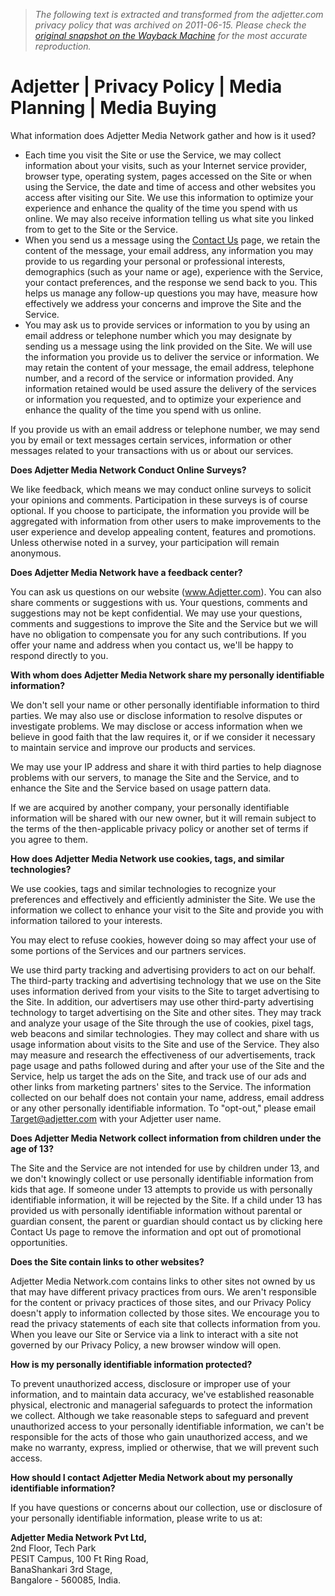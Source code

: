 > *The following text is extracted and transformed from the adjetter.com privacy policy that was archived on 2011-06-15. Please check the [original snapshot on the Wayback Machine](https://web.archive.org/web/20110615052149id_/http%3A//www.adjetter.com/home/privacy-policy.html) for the most accurate reproduction.*

# Adjetter | Privacy Policy | Media Planning | Media Buying

What information does Adjetter Media Network gather and how is it used? 

  * Each time you visit the Site or use the Service, we may collect information about your visits, such as your Internet service provider, browser type, operating system, pages accessed on the Site or when using the Service, the date and time of access and other websites you access after visiting our Site. We use this information to optimize your experience and enhance the quality of the time you spend with us online. We may also receive information telling us what site you linked from to get to the Site or the Service.
  * When you send us a message using the [Contact Us](https://web.archive.org/home/contact.html) page, we retain the content of the message, your email address, any information you may provide to us regarding your personal or professional interests, demographics (such as your name or age), experience with the Service, your contact preferences, and the response we send back to you. This helps us manage any follow-up questions you may have, measure how effectively we address your concerns and improve the Site and the Service. 
  * You may ask us to provide services or information to you by using an email address or telephone number which you may designate by sending us a message using the link provided on the Site. We will use the information you provide us to deliver the service or information. We may retain the content of your message, the email address, telephone number, and a record of the service or information provided. Any information retained would be used assure the delivery of the services or information you requested, and to optimize your experience and enhance the quality of the time you spend with us online.



If you provide us with an email address or telephone number, we may send you by email or text messages certain services, information or other messages related to your transactions with us or about our services. 

**Does Adjetter Media Network Conduct Online Surveys?**

We like feedback, which means we may conduct online surveys to solicit your opinions and comments. Participation in these surveys is of course optional. If you choose to participate, the information you provide will be aggregated with information from other users to make improvements to the user experience and develop appealing content, features and promotions. Unless otherwise noted in a survey, your participation will remain anonymous. 

**Does Adjetter Media Network have a feedback center?**

You can ask us questions on our website (www.Adjetter.com). You can also share comments or suggestions with us. Your questions, comments and suggestions may not be kept confidential. We may use your questions, comments and suggestions to improve the Site and the Service but we will have no obligation to compensate you for any such contributions. If you offer your name and address when you contact us, we'll be happy to respond directly to you.

**With whom does Adjetter Media Network share my personally identifiable information?**

We don't sell your name or other personally identifiable information to third parties. We may also use or disclose information to resolve disputes or investigate problems. We may disclose or access information when we believe in good faith that the law requires it, or if we consider it necessary to maintain service and improve our products and services.

We may use your IP address and share it with third parties to help diagnose problems with our servers, to manage the Site and the Service, and to enhance the Site and the Service based on usage pattern data.

If we are acquired by another company, your personally identifiable information will be shared with our new owner, but it will remain subject to the terms of the then-applicable privacy policy or another set of terms if you agree to them. 

**How does Adjetter Media Network use cookies, tags, and similar technologies?**

We use cookies, tags and similar technologies to recognize your preferences and effectively and efficiently administer the Site. We use the information we collect to enhance your visit to the Site and provide you with information tailored to your interests.

You may elect to refuse cookies, however doing so may affect your use of some portions of the Services and our partners services.

We use third party tracking and advertising providers to act on our behalf. The third-party tracking and advertising technology that we use on the Site uses information derived from your visits to the Site to target advertising to the Site. In addition, our advertisers may use other third-party advertising technology to target advertising on the Site and other sites. They may track and analyze your usage of the Site through the use of cookies, pixel tags, web beacons and similar technologies. They may collect and share with us usage information about visits to the Site and use of the Service. They also may measure and research the effectiveness of our advertisements, track page usage and paths followed during and after your use of the Site and the Service, help us target the ads on the Site, and track use of our ads and other links from marketing partners' sites to the Service. The information collected on our behalf does not contain your name, address, email address or any other personally identifiable information. To "opt-out," please email Target@adjetter.com with your Adjetter user name.

**Does Adjetter Media Network collect information from children under the age of 13?**

The Site and the Service are not intended for use by children under 13, and we don't knowingly collect or use personally identifiable information from kids that age. If someone under 13 attempts to provide us with personally identifiable information, it will be rejected by the Site. If a child under 13 has provided us with personally identifiable information without parental or guardian consent, the parent or guardian should contact us by clicking here Contact Us page to remove the information and opt out of promotional opportunities. 

**Does the Site contain links to other websites?**

Adjetter Media Network.com contains links to other sites not owned by us that may have different privacy practices from ours. We aren't responsible for the content or privacy practices of those sites, and our Privacy Policy doesn't apply to information collected by those sites. We encourage you to read the privacy statements of each site that collects information from you. When you leave our Site or Service via a link to interact with a site not governed by our Privacy Policy, a new browser window will open.

**How is my personally identifiable information protected?**

To prevent unauthorized access, disclosure or improper use of your information, and to maintain data accuracy, we've established reasonable physical, electronic and managerial safeguards to protect the information we collect. Although we take reasonable steps to safeguard and prevent unauthorized access to your personally identifiable information, we can't be responsible for the acts of those who gain unauthorized access, and we make no warranty, express, implied or otherwise, that we will prevent such access.

**How should I contact Adjetter Media Network about my personally identifiable information?**

If you have questions or concerns about our collection, use or disclosure of your personally identifiable information, please write to us at:

**Adjetter Media Network Pvt Ltd,**   
2nd Floor, Tech Park   
PESIT Campus, 100 Ft Ring Road,   
BanaShankari 3rd Stage,   
Bangalore - 560085, India.
